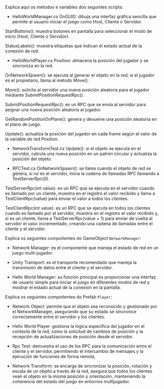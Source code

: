 Explica aquí os métodos e variables dos seguintes scripts:
 
 - HelloWorldManager.cs
 OnGUI(): dibuja una interfaz gráfica sencilla que permite al usuario iniciar el juego como Host, Cliente o Servidor.
 
 StartButtons(): muestra botones en pantalla para seleccionar el modo de inicio (Host, Cliente o Servidor).
 
 StatusLabels(): muestra etiquetas que indican el estado actual de la conexión de red.
 
 - HelloWorldPlayer.cs
 Position: almacena la posición del jugador y se sincroniza en la red.
 
 OnNetworkSpawn(): se ejecuta al generar el objeto en la red; si el jugador es el propietario, llama al método Move().
 
 Move(): solicita al servidor una nueva posición aleatoria para el jugador mediante SubmitPositionRequestRpc().
 
 SubmitPositionRequestRpc(): es un RPC que se envía al servidor para asignar una nueva posición aleatoria al jugador.
 
 GetRandomPositionOnPlane(): genera y devuelve una posición aleatoria en el plano de juego.
 
 Update(): actualiza la posición del jugador en cada frame según el valor de la variable de red Position.
 
 - NetworkTransformTest.cs
 Update(): si el objeto se ejecuta en el servidor, calcula una nueva posición en un patrón circular y actualiza la posición del objeto.
 
 - RPCTest.cs
 OnNetworkSpawn(): se llama cuando el objeto de red se genera, si no es el servidor, inicia la cadena de llamadas RPC llamando a TestServerRpc(0).
 
 TestServerRpc(int value): es un RPC que se ejecuta en el servidor cuando es llamado por un cliente, muestra en el registro el valor recibido y llama a TestClientRpc(value) para enviar el valor a todos los clientes.
 
 TestClientRpc(int value): es un RPC que se ejecuta en todos los clientes cuando es llamado por el servidor, muestra en el registro el valor recibido y, si es un cliente, llama a TestServerRpc(value + 1) para enviar de vuelta al servidor el valor incrementado, creando una cadena de llamadas entre el cliente y el servidor.
 
 Explica os seguintes compoñentes do GameObject `NetworkManager`:
 
 - Network Manager: es el componente que maneja el estado de red en un juego multi-jugador.
 
 - Unity Transport: es el transporte recomendado que maneja la transmisión de datos entre el cliente y el servidor.
 
 - Hello World Manager: su función principal es proporcionar una interfaz de usuario simple para iniciar el juego en diferentes modos de red y mostrar el estado actual de la conexión en la pantalla.
 
 
 Explica os seguintes compoñentes do Prefab `Player`:
 
 - Network Object: permite que el objeto sea reconocido y gestionado por el NetworkManager, asegurando que su estado se sincronice correctamente entre el servidor y los clientes.
 
 - Hello World Player: gestiona la lógica específica del jugador en el contexto de la red, como la solicitud de cambios de posición y la recepción de actualizaciones de posición desde el servidor.
 
 - Rpc Test: demuestra el uso de los RPC para la comunicación entre el cliente y el servidor, permitiendo el intercambio de mensajes y la ejecución de funciones de forma remota.
 
 - Network Transform: se encarga de sincronizar la posición, rotación y escala de un objeto a través de la red, asegura que todos los clientes vean el objeto en la misma posición y orientación, manteniendo la coherencia del estado del juego en entornos multijugador.
